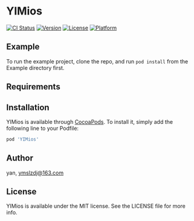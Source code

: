 # YIMios

[![CI Status](https://img.shields.io/travis/yan/YIMios.svg?style=flat)](https://travis-ci.org/yan/YIMios)
[![Version](https://img.shields.io/cocoapods/v/YIMios.svg?style=flat)](https://cocoapods.org/pods/YIMios)
[![License](https://img.shields.io/cocoapods/l/YIMios.svg?style=flat)](https://cocoapods.org/pods/YIMios)
[![Platform](https://img.shields.io/cocoapods/p/YIMios.svg?style=flat)](https://cocoapods.org/pods/YIMios)

## Example

To run the example project, clone the repo, and run `pod install` from the Example directory first.

## Requirements

## Installation

YIMios is available through [CocoaPods](https://cocoapods.org). To install
it, simply add the following line to your Podfile:

```ruby
pod 'YIMios'
```

## Author

yan, ymslzdj@163.com

## License

YIMios is available under the MIT license. See the LICENSE file for more info.
